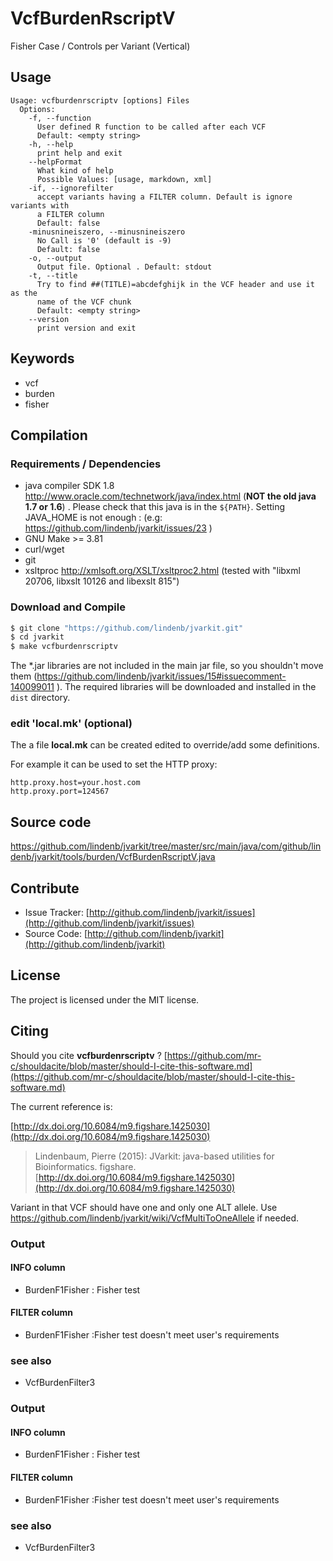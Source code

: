 # VcfBurdenRscriptV

Fisher Case / Controls per Variant (Vertical)


## Usage

```
Usage: vcfburdenrscriptv [options] Files
  Options:
    -f, --function
      User defined R function to be called after each VCF
      Default: <empty string>
    -h, --help
      print help and exit
    --helpFormat
      What kind of help
      Possible Values: [usage, markdown, xml]
    -if, --ignorefilter
      accept variants having a FILTER column. Default is ignore variants with 
      a FILTER column
      Default: false
    -minusnineiszero, --minusnineiszero
      No Call is '0' (default is -9)
      Default: false
    -o, --output
      Output file. Optional . Default: stdout
    -t, --title
      Try to find ##(TITLE)=abcdefghijk in the VCF header and use it as the 
      name of the VCF chunk
      Default: <empty string>
    --version
      print version and exit

```


## Keywords

 * vcf
 * burden
 * fisher


## Compilation

### Requirements / Dependencies

* java compiler SDK 1.8 http://www.oracle.com/technetwork/java/index.html (**NOT the old java 1.7 or 1.6**) . Please check that this java is in the `${PATH}`. Setting JAVA_HOME is not enough : (e.g: https://github.com/lindenb/jvarkit/issues/23 )
* GNU Make >= 3.81
* curl/wget
* git
* xsltproc http://xmlsoft.org/XSLT/xsltproc2.html (tested with "libxml 20706, libxslt 10126 and libexslt 815")


### Download and Compile

```bash
$ git clone "https://github.com/lindenb/jvarkit.git"
$ cd jvarkit
$ make vcfburdenrscriptv
```

The *.jar libraries are not included in the main jar file, so you shouldn't move them (https://github.com/lindenb/jvarkit/issues/15#issuecomment-140099011 ).
The required libraries will be downloaded and installed in the `dist` directory.

### edit 'local.mk' (optional)

The a file **local.mk** can be created edited to override/add some definitions.

For example it can be used to set the HTTP proxy:

```
http.proxy.host=your.host.com
http.proxy.port=124567
```
## Source code 

[https://github.com/lindenb/jvarkit/tree/master/src/main/java/com/github/lindenb/jvarkit/tools/burden/VcfBurdenRscriptV.java
](https://github.com/lindenb/jvarkit/tree/master/src/main/java/com/github/lindenb/jvarkit/tools/burden/VcfBurdenRscriptV.java
)
## Contribute

- Issue Tracker: [http://github.com/lindenb/jvarkit/issues](http://github.com/lindenb/jvarkit/issues)
- Source Code: [http://github.com/lindenb/jvarkit](http://github.com/lindenb/jvarkit)

## License

The project is licensed under the MIT license.

## Citing

Should you cite **vcfburdenrscriptv** ? [https://github.com/mr-c/shouldacite/blob/master/should-I-cite-this-software.md](https://github.com/mr-c/shouldacite/blob/master/should-I-cite-this-software.md)

The current reference is:

[http://dx.doi.org/10.6084/m9.figshare.1425030](http://dx.doi.org/10.6084/m9.figshare.1425030)

> Lindenbaum, Pierre (2015): JVarkit: java-based utilities for Bioinformatics. figshare.
> [http://dx.doi.org/10.6084/m9.figshare.1425030](http://dx.doi.org/10.6084/m9.figshare.1425030)


Variant in that VCF should have one and only one ALT allele. Use https://github.com/lindenb/jvarkit/wiki/VcfMultiToOneAllele if needed.


### Output


#### INFO column

 *  BurdenF1Fisher : Fisher test

#### FILTER column

 *  BurdenF1Fisher :Fisher test doesn't meet  user's requirements

### see also

 *  VcfBurdenFilter3




### Output

#### INFO column


 *  BurdenF1Fisher : Fisher test

#### FILTER column

 *  BurdenF1Fisher :Fisher test doesn't meet  user's requirements

### see also


 *  VcfBurdenFilter3



